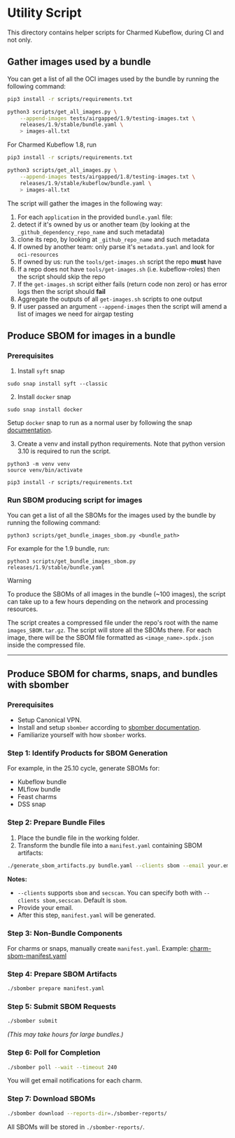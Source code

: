 # Utility Script

This directory contains helper scripts for Charmed Kubeflow, during CI and not only.

## Gather images used by a bundle

You can get a list of all the OCI images used by the bundle by running the following command:

```bash
pip3 install -r scripts/requirements.txt

python3 scripts/get_all_images.py \
    --append-images tests/airgapped/1.9/testing-images.txt \
    releases/1.9/stable/bundle.yaml \
    > images-all.txt
```

For Charmed Kubeflow 1.8, run

```bash
pip3 install -r scripts/requirements.txt

python3 scripts/get_all_images.py \
    --append-images tests/airgapped/1.8/testing-images.txt \
    releases/1.9/stable/kubeflow/bundle.yaml \
    > images-all.txt
```

The script will gather the images in the following way:

1. For each `application` in the provided `bundle.yaml` file:
2. detect if it's owned by us or another team (by looking at the `_github_dependency_repo_name` and such metadata)
3. clone its repo, by looking at `_github_repo_name` and such metadata
4. If owned by another team: only parse it's `metadata.yaml` and look for `oci-resources`
5. If owned by us: run the `tools/get-images.sh` script the repo **must** have
6. If a repo does not have `tools/get-images.sh` (i.e. kubeflow-roles) then the script should skip the repo
7. If the `get-images.sh` script either fails (return code non zero) or has error logs then the script should **fail**
8. Aggregate the outputs of all `get-images.sh` scripts to one output
9. If user passed an argument `--append-images` then the script will amend a list of images we need for airgap testing

## Produce SBOM for images in a bundle

### Prerequisites

1. Install `syft` snap

```
sudo snap install syft --classic
```

2. Install `docker` snap

```
sudo snap install docker
```

Setup `docker` snap to run as a normal user by following the snap [documentation](https://snapcraft.io/docker).

3. Create a venv and install python requirements.
   Note that python version 3.10 is required to run the script.

```
python3 -m venv venv
source venv/bin/activate

pip3 install -r scripts/requirements.txt
```

### Run SBOM producing script for images

You can get a list of all the SBOMs for the images used by the bundle by running the following command:

```
python3 scripts/get_bundle_images_sbom.py <bundle_path>
```

For example for the 1.9 bundle, run:

```
python3 scripts/get_bundle_images_sbom.py releases/1.9/stable/bundle.yaml
```

> [!WARNING]
> To produce the SBOMs of all images in the bundle (~100 images), the script can take up to a few hours depending on the network and processing resources.

The script creates a compressed file under the repo's root with the name `images_SBOM.tar.gz`. The script will store all the SBOMs there. For each image, there will be the SBOM file formatted as `<image_name>.spdx.json` inside the compressed file.

---

## Produce SBOM for charms, snaps, and bundles with sbomber

### Prerequisites

* Setup Canonical VPN.
* Install and setup `sbomber` according to [sbomber documentation](https://sbom-request.canonical.com/docs).
* Familiarize yourself with how `sbomber` works.

### Step 1: Identify Products for SBOM Generation

For example, in the 25.10 cycle, generate SBOMs for:

* Kubeflow bundle
* MLflow bundle
* Feast charms
* DSS snap

### Step 2: Prepare Bundle Files

1. Place the bundle file in the working folder.
2. Transform the bundle file into a `manifest.yaml` containing SBOM artifacts:

```bash
./generate_sbom_artifacts.py bundle.yaml --clients sbom --email your.email@canonical.com
```

**Notes:**

* `--clients` supports `sbom` and `secscan`. You can specify both with `--clients sbom,secscan`. Default is `sbom`.
* Provide your email.
* After this step, `manifest.yaml` will be generated.

### Step 3: Non-Bundle Components

For charms or snaps, manually create `manifest.yaml`. Example: [charm-sbom-manifest.yaml](https://github.com/canonical/observability/blob/main/ssdlc-manifests/charm-sbom-manifest.yaml)

### Step 4: Prepare SBOM Artifacts

```bash
./sbomber prepare manifest.yaml
```

### Step 5: Submit SBOM Requests

```bash
./sbomber submit
```

*(This may take hours for large bundles.)*

### Step 6: Poll for Completion

```bash
./sbomber poll --wait --timeout 240
```

You will get email notifications for each charm.

### Step 7: Download SBOMs

```bash
./sbomber download --reports-dir=./sbomber-reports/
```

All SBOMs will be stored in `./sbomber-reports/`.
